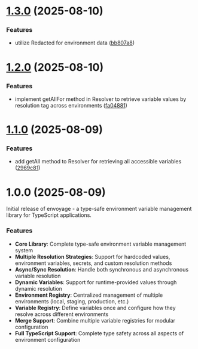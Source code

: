 # [1.3.0](https://github.com/QuentinJanuel/envoyage/compare/v1.2.0...v1.3.0) (2025-08-10)


### Features

* utilize Redacted for environment data ([bb807a8](https://github.com/QuentinJanuel/envoyage/commit/bb807a8ba782db093c5298beacac875ea3bb8635))

# [1.2.0](https://github.com/QuentinJanuel/envoyage/compare/v1.1.0...v1.2.0) (2025-08-10)


### Features

* implement getAllFor method in Resolver to retrieve variable values by resolution tag across environments ([fa04881](https://github.com/QuentinJanuel/envoyage/commit/fa04881e6a482002a48f294a5751980174592f15))

# [1.1.0](https://github.com/QuentinJanuel/envoyage/compare/v1.0.0...v1.1.0) (2025-08-09)


### Features

* add getAll method to Resolver for retrieving all accessible variables ([2969c81](https://github.com/QuentinJanuel/envoyage/commit/2969c816cde496c53626e5fdce6571b8955649a3))

# 1.0.0 (2025-08-09)

Initial release of envoyage - a type-safe environment variable management library for TypeScript applications.

### Features

* **Core Library**: Complete type-safe environment variable management system
* **Multiple Resolution Strategies**: Support for hardcoded values, environment variables, secrets, and custom resolution methods
* **Async/Sync Resolution**: Handle both synchronous and asynchronous variable resolution
* **Dynamic Variables**: Support for runtime-provided values through dynamic resolution
* **Environment Registry**: Centralized management of multiple environments (local, staging, production, etc.)
* **Variable Registry**: Define variables once and configure how they resolve across different environments
* **Merge Support**: Combine multiple variable registries for modular configuration
* **Full TypeScript Support**: Complete type safety across all aspects of environment configuration
